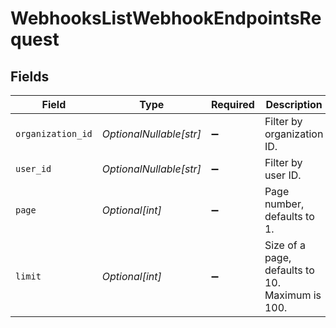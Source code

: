 # WebhooksListWebhookEndpointsRequest


## Fields

| Field                                           | Type                                            | Required                                        | Description                                     |
| ----------------------------------------------- | ----------------------------------------------- | ----------------------------------------------- | ----------------------------------------------- |
| `organization_id`                               | *OptionalNullable[str]*                         | :heavy_minus_sign:                              | Filter by organization ID.                      |
| `user_id`                                       | *OptionalNullable[str]*                         | :heavy_minus_sign:                              | Filter by user ID.                              |
| `page`                                          | *Optional[int]*                                 | :heavy_minus_sign:                              | Page number, defaults to 1.                     |
| `limit`                                         | *Optional[int]*                                 | :heavy_minus_sign:                              | Size of a page, defaults to 10. Maximum is 100. |